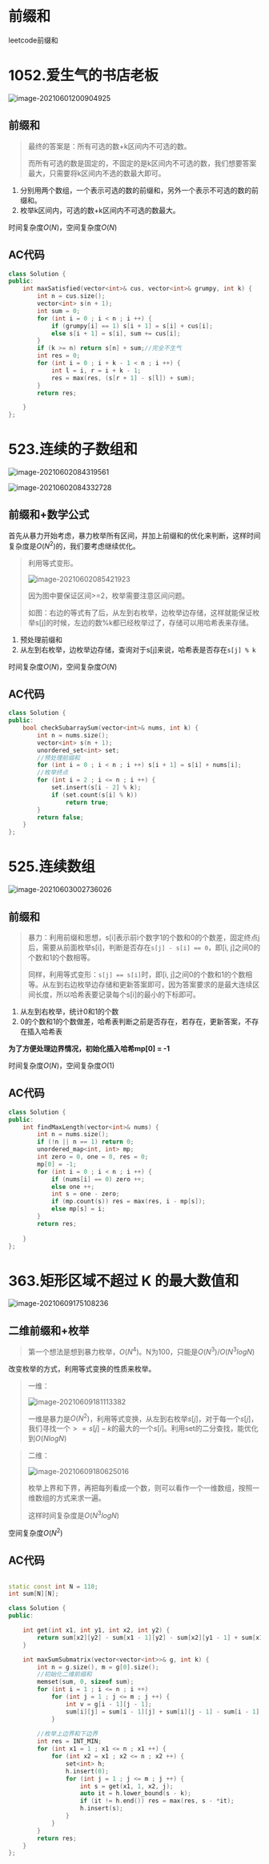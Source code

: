 # 前缀和

leetcode前缀和

# 1052.爱生气的书店老板

![image-20210601200904925](https://gitee.com/xddadd/cloud-image/raw/master/image-20210601200904925.png)

## 前缀和

>  最终的答案是：所有可选的数+k区间内不可选的数。
>
>  而所有可选的数是固定的，不固定的是k区间内不可选的数，我们想要答案最大，只需要将k区间内不选的数最大即可。

1. 分别用两个数组，一个表示可选的数的前缀和，另外一个表示不可选的数的前缀和。
2. 枚举k区间内，可选的数+k区间内不可选的数最大。

时间复杂度$O(N)$，空间复杂度$O(N)$

## AC代码

```cpp
class Solution {
public:
    int maxSatisfied(vector<int>& cus, vector<int>& grumpy, int k) {
        int n = cus.size();
        vector<int> s(n + 1);
        int sum = 0;
        for (int i = 0 ; i < n ; i ++) {
            if (grumpy[i] == 1) s[i + 1] = s[i] + cus[i];
            else s[i + 1] = s[i], sum += cus[i];
        }
        if (k >= n) return s[n] + sum;//完全不生气
        int res = 0;
        for (int i = 0 ; i + k - 1 < n ; i ++) {
            int l = i, r = i + k - 1;
            res = max(res, (s[r + 1] - s[l]) + sum);
        }
        return res;

    }
};
```

# 523.连续的子数组和

![image-20210602084319561](https://gitee.com/xddadd/cloud-image/raw/master/image-20210602084319561.png)

![image-20210602084332728](https://gitee.com/xddadd/cloud-image/raw/master/image-20210602084332728.png)

## 前缀和+数学公式

​	首先从暴力开始考虑，暴力枚举所有区间，并加上前缀和的优化来判断，这样时间复杂度是$O(N^2)$的，我们要考虑继续优化。

> 利用等式变形。
>
> ![image-20210602085421923](https://gitee.com/xddadd/cloud-image/raw/master/image-20210602085421923.png)
>
> 因为图中要保证区间>=2，枚举需要注意区间问题。
>
> 如图：右边的等式有了后，从左到右枚举，边枚举边存储，这样就能保证枚举s[j]的时候，左边的数%k都已经枚举过了，存储可以用哈希表来存储。

1. 预处理前缀和
2. 从左到右枚举，边枚举边存储，查询对于s[j]来说，哈希表是否存在`s[j] % k`

时间复杂度$O(N)$，空间复杂度$O(N)$

## AC代码

```cpp
class Solution {
public:
    bool checkSubarraySum(vector<int>& nums, int k) {
        int n = nums.size();
        vector<int> s(n + 1);
        unordered_set<int> set;
        //预处理前缀和
        for (int i = 0 ; i < n ; i ++) s[i + 1] = s[i] + nums[i];
        //枚举终点
        for (int i = 2 ; i <= n ; i ++) {
            set.insert(s[i - 2] % k);
            if (set.count(s[i] % k))
                return true;
        }
        return false;
    }
};
```

# 525.连续数组

![image-20210603002736026](https://gitee.com/xddadd/cloud-image/raw/master/image-20210603002736026.png)

## 前缀和

> 暴力：利用前缀和思想，s[i]表示前i个数字1的个数和0的个数差，固定终点j后，需要从前面枚举s[i]，判断是否存在`s[j] - s[i] == 0`，即[i, j]之间0的个数和1的个数相等。
>
> 同样，利用等式变形：`s[j] == s[i]`时，即[i, j]之间0的个数和1的个数相等。从左到右边枚举边存储和更新答案即可，因为答案要求的是最大连续区间长度，所以哈希表要记录每个s[i]的最小的下标即可。

1. 从左到右枚举，统计0和1的个数
2. 0的个数和1的个数做差，哈希表判断之前是否存在，若存在，更新答案，不存在插入哈希表

**为了方便处理边界情况，初始化插入哈希mp[0] = -1**

时间复杂度$O(N)$，空间复杂度$O(1)$

## AC代码

```cpp
class Solution {
public:
    int findMaxLength(vector<int>& nums) {
        int n = nums.size();
        if (!n || n == 1) return 0;
        unordered_map<int, int> mp;
        int zero = 0, one = 0, res = 0;
        mp[0] = -1;
        for (int i = 0 ; i < n ; i ++) {
            if (nums[i] == 0) zero ++;
            else one ++;
            int s = one - zero;
            if (mp.count(s)) res = max(res, i - mp[s]);
            else mp[s] = i;
        }
        return res;
        
    }
};
```

# 363.矩形区域不超过 K 的最大数值和

![image-20210609175108236](https://gitee.com/xddadd/cloud-image/raw/master/image-20210609175108236.png)

## 二维前缀和+枚举

> 第一个想法是想到暴力枚举，$O(N^4)$。N为100，只能是$O(N^3)$/$O(N^3logN)$

改变枚举的方式，利用等式变换的性质来枚举。

> 一维：
>
> ![image-20210609181113382](https://gitee.com/xddadd/cloud-image/raw/master/image-20210609181113382.png)
>
> 一维是暴力是$O(N^2)$，利用等式变换，从左到右枚举$s[j]$，对于每一个$s[j]$，我们寻找一个$>= s[j] - k$的最大的一个$s[i]$。利用set的二分查找，能优化到$O(NlogN)$

>二维：
>
>![image-20210609180625016](https://gitee.com/xddadd/cloud-image/raw/master/image-20210609180625016.png)
>
>枚举上界和下界，再把每列看成一个数，则可以看作一个一维数组，按照一维数组的方式来求一遍。
>
>这样时间复杂度是$O(N^3logN)$

空间复杂度$O(N^2)$

## AC代码

```cpp

static const int N = 110;
int sum[N][N];

class Solution {
public:

    int get(int x1, int y1, int x2, int y2) {
        return sum[x2][y2] - sum[x1 - 1][y2] - sum[x2][y1 - 1] + sum[x1 - 1][y1 - 1];
    }

    int maxSumSubmatrix(vector<vector<int>>& g, int k) {
        int n = g.size(), m = g[0].size();
        //初始化二维前缀和
        memset(sum, 0, sizeof sum);
        for (int i = 1 ; i <= n ; i ++)
            for (int j = 1 ; j <= m ; j ++) {
                int v = g[i - 1][j - 1];
                sum[i][j] = sum[i - 1][j] + sum[i][j - 1] - sum[i - 1][j - 1] + v;
            }
        
        //枚举上边界和下边界
        int res = INT_MIN;
        for (int x1 = 1 ; x1 <= n ; x1 ++) {
            for (int x2 = x1 ; x2 <= n ; x2 ++) {
                set<int> h;
                h.insert(0);
                for (int j = 1 ; j <= m ; j ++) {
                    int s = get(x1, 1, x2, j);
                    auto it = h.lower_bound(s - k);
                    if (it != h.end()) res = max(res, s - *it);
                    h.insert(s);
                }
            }
        }
        return res;
    }
};
```

